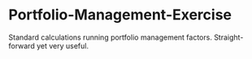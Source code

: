 # Portfolio-Management-Exercise

Standard calculations running portfolio management factors. Straight-forward yet very useful.
